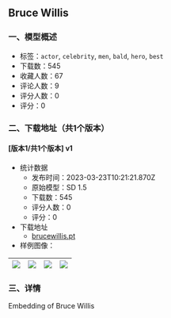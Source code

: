 ## Bruce Willis
### 一、模型概述

- 标签：`actor`, `celebrity`, `men`, `bald`, `hero`, `best`
- 下载数：545
- 收藏人数：67
- 评论人数：9
- 评分人数：0
- 评分：0

### 二、下载地址（共1个版本）

#### [版本1/共1个版本] v1

- 统计数据
  - 发布时间：2023-03-23T10:21:21.870Z
  - 原始模型：SD 1.5
  - 下载数：545
  - 评分人数：0
  - 评分：0
- 下载地址
  - [brucewillis.pt](https://civitai.com/api/download/models/27777)
- 样例图像：

| <img src="https://image.civitai.com/xG1nkqKTMzGDvpLrqFT7WA/50d4d7aa-58aa-4f7d-0e75-fd144c84e100/width=450/311872.jpeg" /> | <img src="https://image.civitai.com/xG1nkqKTMzGDvpLrqFT7WA/ca0ae43b-5bb2-4042-6927-fef4d0fa4400/width=450/311876.jpeg" /> | <img src="https://image.civitai.com/xG1nkqKTMzGDvpLrqFT7WA/a0dcaa2a-414d-43a4-1270-488d4737f100/width=450/311875.jpeg" /> | <img src="https://image.civitai.com/xG1nkqKTMzGDvpLrqFT7WA/25f80cd8-e6bb-4301-6a82-4464d1e3bb00/width=450/311874.jpeg" /> |
| ---- | ---- | ---- | ---- |


### 三、详情
<p>Embedding of Bruce Willis</p>